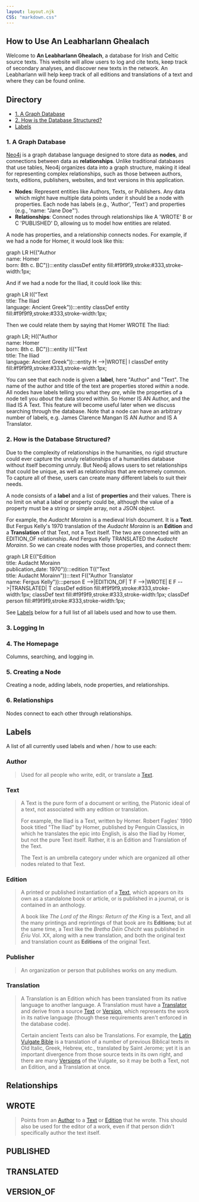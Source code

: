 ```yaml
---
layout: layout.njk
CSS: "markdown.css"
---
```


<section>
<!-- Mermaid.js for rendering graph diagrams. -->
<script src="https://cdn.jsdelivr.net/npm/mermaid/dist/mermaid.min.js"></script>
<script>mermaid.initialize({ startOnLoad:true });</script>
<style>
  .mermaid {
    display: flex;
    justify-content: center;
  }
</style>

# How to Use An Leabharlann Ghealach

Welcome to **An Leabharlann Ghealach**, a database for Irish and Celtic source texts. This website will allow users to log and cite texts, keep track of secondary analyses, and discover new texts in the network. An Leabharlann will help keep track of all editions and translations of a text and where they can be found online.

## Directory

- <a href="#1">1. A Graph Database</a>
- <a href="#2">2. How is the Database Structured?</a>
- <a href="#labels">Labels</a>

<a id="1"></a>
### 1. A Graph Database
<a href="https://neo4j.com" target="_blank">Neo4j</a> is a graph database language designed to store data as **nodes**, and connections between data as **relationships**. Unlike traditional databases that use tables, Neo4j organizes data into a graph structure, making it ideal for representing complex relationships, such as those between authors, texts, editions, publishers, websites, and text versions in this application.
- **Nodes**: Represent entities like Authors, Texts, or Publishers. Any data which might have multiple data points under it should be a node with properties. Each node has labels (e.g., 'Author', 'Text') and properties (e.g., 'name: "Jane Doe"').
- **Relationships**: Connect nodes through relationships like A 'WROTE' B or C 'PUBLISHED' D, allowing us to model how entities are related.

A node has properties, and a relationship connects nodes. For example, if we had a node for Homer, it would look like this:
<div class="mermaid">
graph LR
  H(("Author<br>name: Homer<br>born: 8th c. BC")):::entity
  classDef entity fill:#f9f9f9,stroke:#333,stroke-width:1px;
</div>

And if we had a node for the Iliad, it could look like this:
<div class="mermaid">
graph LR
  I(("Text<br>title: The Iliad<br>language: Ancient Greek")):::entity
  classDef entity fill:#f9f9f9,stroke:#333,stroke-width:1px;
</div> 

Then we could relate them by saying that Homer WROTE The Iliad:
<div class="mermaid">
graph LR;
  H(("Author<br>name: Homer<br>born: 8th c. BC")):::entity
  I(("Text<br>title: The Iliad<br>language: Ancient Greek")):::entity
  H -->|WROTE| I
  classDef entity fill:#f9f9f9,stroke:#333,stroke-width:1px;
</div>

You can see that each node is given a **label**, here "Author" and "Text". The name of the author and title of the text are properties stored *within* a node. All nodes have labels telling you what they *are*, while the properties of a node tell you *about* the data stored within. So Homer IS AN Author, and the Iliad IS A Text. This feature will become useful later when we discuss searching through the database. Note that a node can have an arbitrary number of labels, e.g. James Clarence Mangan IS AN Author and IS A Translator.

<a id="2"></a>
### 2. How is the Database Structured?
Due to the complexity of relationships in the humanities, no rigid structure could ever capture the unruly relationships of a humanities database without itself becoming unruly. But Neo4j allows users to set relationships that could be unique, as well as relationships that are extremely common. To capture all of these, users can create many different labels to suit their needs.

A node consists of a **label** and a list of **properties** and their values. There is no limit on what a label or property could be, although the value of a property must be a string or simple array, not a JSON object.

For example, the *Audacht Morainn* is a medieval Irish document. It is a **Text**. But Fergus Kelly's 1970 translation of the *Audacht Morainn* is an **Edition** and a **Translation** of that Text, not a Text itself. The two are connected with an EDITION_OF relationship. And Fergus Kelly TRANSLATED the *Audacht Morainn*. So we can create nodes with those properties, and connect them:

<div class="mermaid">
graph LR
  E(("Edition<br>title: Audacht Morainn<br>publication_date: 1970")):::edition
  T(("Text<br>title: Audacht Morainn")):::text
  F(("Author Translator<br>name: Fergus Kelly")):::person
  E -->|EDITION_OF| T
  F -->|WROTE| E
  F -->|TRANSLATED| T
  classDef edition fill:#f9f9f9,stroke:#333,stroke-width:1px;
  classDef text    fill:#f9f9f9,stroke:#333,stroke-width:1px;
  classDef person  fill:#f9f9f9,stroke:#333,stroke-width:1px;
</div>

See [Labels](#labels) below for a full list of all labels used and how to use them.

### 3. Logging In

### 4. The Homepage

Columns, searching, and logging in.

### 5. Creating a Node

Creating a node, adding labels, node properties, and relationships.

### 6. Relationships

Nodes connect to each other through relationships.

<a id="labels"></a>
## Labels
A list of all currently used labels and when / how to use each:

<a id="author"></a>
### Author
> Used for all people who write, edit, or translate a [Text](#Text).

<a id="text"></a>
### Text
> A Text is the pure form of a document or writing, the Platonic ideal of a text, not associated with any edition or translation.
>
> For example, the Iliad is a Text, written by Homer. Robert Fagles' 1990 book titled "The Iliad" by Homer, published by Penguin Classics, in which he translates the epic into English, is also the Iliad by Homer, but not the pure Text itself. Rather, it is an Edition and Translation of the Text.
>
> The Text is an umbrella category under which are organized all other nodes related to that Text.

<a id="edition"></a>
### Edition
> A printed or published instantiation of a [Text](#Text), which appears on its own as a standalone book or article, or is published in a journal, or is contained in an anthology.
>
>A book like *The Lord of the Rings: Return of the King* is a Text, and all the many printings and reprintings of that book are its **Editions**; but at the same time, a Text like the *Bretha Déin Chécht* was published in *Ériu* Vol. XX, along with a new translation, and both the original text and translation count as **Editions** of the original Text. 

<a id="publisher"></a>
### Publisher
> An organization or person that publishes works on any medium. 

### Translation
> A Translation is an Edition which has been translated from its native language to another language. A Translation must have a [Translator](#Translator) and derive from a source [Text](#Text) or [Version](#Version), which represents the work in its native language (though these requirements aren't enforced in the database code).
>
> Certain ancient Texts can also be Translations. For example, the [Latin Vulgate Bible](https://en.wikipedia.org/wiki/Vulgate) is a translation of a number of previous Biblical texts in Old Italic, Greek, Hebrew, etc., translated by Saint Jerome; yet it is an important divergence from those source texts in its own right, and there are many [Versions](#Version) of the Vulgate, so it may be both a Text, not an Edition, and a Translation at once.

## Relationships

## WROTE
> Points from an [Author](#Author) to a [Text](#Text) or [Edition](#Edition) that he wrote. This should also be used for the editor of a work, even if that person didn't specifically author the text itself.

## PUBLISHED

## TRANSLATED

## VERSION_OF

</section>